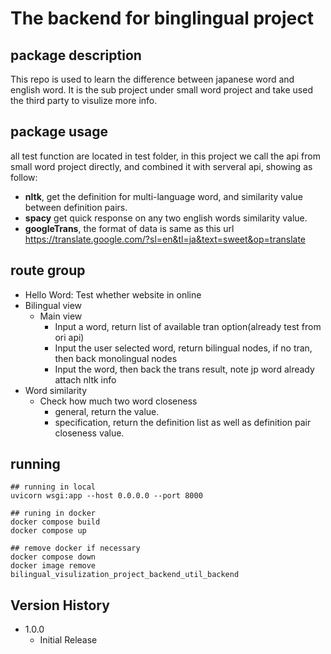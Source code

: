 # The backend for binglingual project
## package description
This repo is used to learn the difference between japanese word and english word. It is the sub project under small word project and take used the third party to visulize more info.

## package usage
all test function are located in test folder, in this project we call the api from small word project directly, and combined it with serveral api, showing as follow:

- **nltk**, get the definition for multi-language word, and similarity value between definition pairs.
- **spacy** get quick response on any two english words similarity value.
- **googleTrans**, the format of data is same as this url https://translate.google.com/?sl=en&tl=ja&text=sweet&op=translate

## route group
- Hello Word: Test whether website in online
- Bilingual view
  - Main view
    - Input a word, return list of available tran option(already test from ori api)
    - Input the user selected word, return bilingual nodes, if no tran, then back monolingual nodes
    - Input the word, then back the trans result, note jp word already attach nltk info
- Word similarity
  - Check how much two word closeness
    - general, return the value.
    - specification, return the definition list as well as definition pair closeness value.
 
## running
```
## running in local
uvicorn wsgi:app --host 0.0.0.0 --port 8000

## runing in docker
docker compose build
docker compose up

## remove docker if necessary
docker compose down
docker image remove bilingual_visulization_project_backend_util_backend
```

## Version History

* 1.0.0
    * Initial Release

